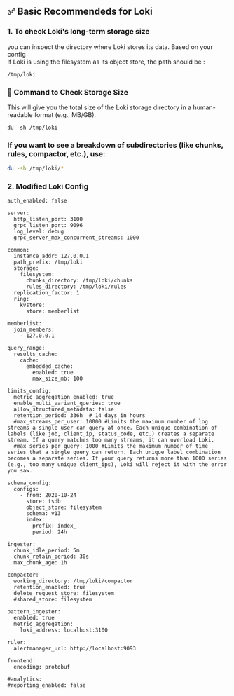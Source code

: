 ## ✅ Basic Recommendeds for Loki

### 1. To check Loki's long-term storage size  
you can inspect the directory where Loki stores its data. Based on your config  
If Loki is using the filesystem as its object store, the path should be :
```
/tmp/loki
```

### 🧾 Command to Check Storage Size  
This will give you the total size of the Loki storage directory in a human-readable format (e.g., MB/GB).
```
du -sh /tmp/loki
```

### If you want to see a breakdown of subdirectories (like chunks, rules, compactor, etc.), use:
```sh
du -sh /tmp/loki/*
```

### 2. Modified Loki Config
```
auth_enabled: false

server:
  http_listen_port: 3100
  grpc_listen_port: 9096
  log_level: debug
  grpc_server_max_concurrent_streams: 1000

common:
  instance_addr: 127.0.0.1
  path_prefix: /tmp/loki
  storage:
    filesystem:
      chunks_directory: /tmp/loki/chunks
      rules_directory: /tmp/loki/rules
  replication_factor: 1
  ring:
    kvstore:
      store: memberlist

memberlist:
  join_members:
    - 127.0.0.1

query_range:
  results_cache:
    cache:
      embedded_cache:
        enabled: true
        max_size_mb: 100

limits_config:
  metric_aggregation_enabled: true
  enable_multi_variant_queries: true
  allow_structured_metadata: false
  retention_period: 336h  # 14 days in hours
  #max_streams_per_user: 10000 #Limits the maximum number of log streams a single user can query at once. Each unique combination of labels (like job, client_ip, status_code, etc.) creates a separate stream. If a query matches too many streams, it can overload Loki.
  #max_series_per_query: 1000 #Limits the maximum number of time series that a single query can return. Each unique label combination becomes a separate series. If your query returns more than 1000 series (e.g., too many unique client_ips), Loki will reject it with the error you saw.

schema_config:
  configs:
    - from: 2020-10-24
      store: tsdb
      object_store: filesystem
      schema: v13
      index:
        prefix: index_
        period: 24h

ingester:
  chunk_idle_period: 5m
  chunk_retain_period: 30s
  max_chunk_age: 1h

compactor:
  working_directory: /tmp/loki/compactor
  retention_enabled: true
  delete_request_store: filesystem
  #shared_store: filesystem

pattern_ingester:
  enabled: true
  metric_aggregation:
    loki_address: localhost:3100

ruler:
  alertmanager_url: http://localhost:9093

frontend:
  encoding: protobuf

#analytics:
#reporting_enabled: false
```
